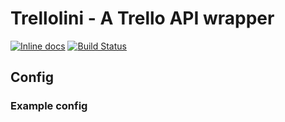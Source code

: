 # Trellolini - A Trello API wrapper
[![Inline docs](http://inch-ci.org/github/OyvindAndersson/trellolini.svg?branch=master)](http://inch-ci.org/github/OyvindAndersson/trellolini)
[![Build Status](https://travis-ci.com/OyvindAndersson/trellolini.svg?branch=master)](https://travis-ci.com/OyvindAndersson/trellolini)

## Config

### Example config
